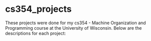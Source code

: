 # cs354_projects

These projects were done for my cs354 - Machine Organization and Programming course at the University of Wisconsin. Below are the descriptions for each project:



